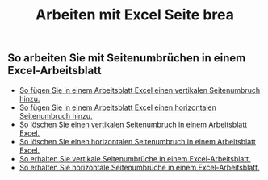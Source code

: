 ﻿---
title: Arbeiten mit Excel Seite brea
second_title: Aspose.Cells Cloud Documen
linktitle: Seitenumbruch
type: docs
url: /de/working-with-pagebreaks/
aliases: [/working-with-pagebreaks/]
keywords: Get, add, delete, and update page break in an Excel worksheet
description: Aspose.Cells Cloud REST API unterstützt das Abrufen, Hinzufügen, Löschen und Aktualisieren von Seitenumbrüchen in einem Excel Arbeitsblatt. SDK unterstützt verschiedene Entwicklungssprachen. Dazu gehören Android, C#, Go, Java, NodeJS, Perl, PHP, Python, Ruby und Swift.
weight: 100
kwords: Excel, Office Cloud, REST API, Tabellenkalkulation, PDF, CSV, Json, Markdown, Seitenumbrüche
---
## So arbeiten Sie mit Seitenumbrüchen in einem Excel-Arbeitsblatt

- [So fügen Sie in einem Arbeitsblatt Excel einen vertikalen Seitenumbruch hinzu.](/cells/de/page-breaks/add-vertical-page-break/)
- [So fügen Sie in einem Arbeitsblatt Excel einen horizontalen Seitenumbruch hinzu.](/cells/de/page-breaks/add-horizontal-page-break/)
- [So löschen Sie einen vertikalen Seitenumbruch in einem Arbeitsblatt Excel.](/cells/de/page-breaks/delete-vertical-page-break/)
- [So löschen Sie einen horizontalen Seitenumbruch in einem Arbeitsblatt Excel.](/cells/de/page-breaks/delete-vertical-page-break/)
- [So erhalten Sie vertikale Seitenumbrüche in einem Excel-Arbeitsblatt.](/cells/de/page-breaks/get-vertical-page-breaks/)
- [So erhalten Sie horizontale Seitenumbrüche in einem Excel-Arbeitsblatt.](/cells/de/page-breaks/get-vertical-page-breaks/)

